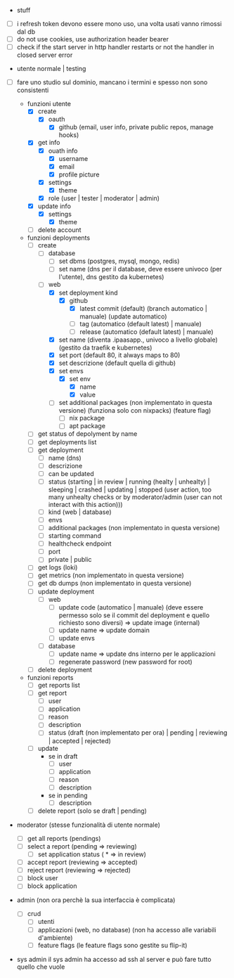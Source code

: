 - stuff
- [ ] i refresh token devono essere mono uso, una volta usati vanno rimossi dal db
- [ ] do not use cookies, use authorization header bearer
- [ ] check if the start server in http handler restarts or not the handler in closed server error
- utente normale | testing
- [ ] fare uno studio sul dominio, mancano i termini e spesso non sono consistenti

  - funzioni utente
    - [x] create
      - [x] oauth
        - [x] github (email, user info, private public repos, manage hooks)
    - [x] get info
      - [x] ouath info
        - [x] username
        - [x] email
        - [x] profile picture
      - [x] settings
        - [x] theme
      - [x] role (user | tester | moderator | admin)
    - [x] update info
      - [x] settings
        - [x] theme
    - [ ] delete account
  - funzioni deployments
    - [ ] create
      - [ ] database
        - [ ] set dbms (postgres, mysql, mongo, redis)
        - [ ] set name (dns per il database, deve essere univoco (per l'utente), dns gestito da kubernetes)
      - [ ] web
        - [x] set deployment kind
          - [x] github
            - [x] latest commit (default) (branch automatico | manuale) (update automatico)
            - [ ] tag (automatico (default latest) | manuale)
            - [ ] release (automatico (default latest) | manuale)
        - [x] set name (diventa <name>.ipaasapp.<coso paleocapa>, univoco a livello globale) (gestito da traefik e kubernetes)
        - [x] set port (default 80, it always maps to 80)
        - [x] set descrizione (default quella di github)
        - [x] set envs
          - [x] set env
            - [x] name
            - [x] value
        - [ ] set additional packages (non implementato in questa versione) (funziona solo con nixpacks) (feature flag)
          - [ ] nix package
          - [ ] apt package
    - [ ] get status of depolyment by name
    - [ ] get deployments list
    - [ ] get deployment
      - [ ] name (dns)
      - [ ] descrizione
      - [ ] can be updated
      - [ ] status (starting | in review | running (healty | unhealty) | sleeping | crashed | updating | stopped (user action, too many unhealty checks or by moderator/admin (user can not interact with this action)))
      - [ ] kind (web | database)
      - [ ] envs
      - [ ] additional packages (non implementato in questa versione)
      - [ ] starting command
      - [ ] healthcheck endpoint
      - [ ] port
      - [ ] private | public
    - [ ] get logs (loki)
    - [ ] get metrics (non implementato in questa versione)
    - [ ] get db dumps (non implementato in questa versione)
    - [ ] update deployment
      - [ ] web
        - [ ] update code (automatico | manuale) (deve essere permesso solo se il commit del deployment e quello richiesto sono diversi) => update image (internal)
        - [ ] update name => update domain
        - [ ] update envs
      - [ ] database
        - [ ] update name => update dns interno per le applicazioni
        - [ ] regenerate password (new password for root)
    - [ ] delete deployment
  - funzioni reports
    - [ ] get reports list
    - [ ] get report
      - [ ] user
      - [ ] application
      - [ ] reason
      - [ ] description
      - [ ] status (draft (non implementato per ora) | pending | reviewing | accepted | rejected)
    - [ ] update
      - se in draft
        - [ ] user
        - [ ] application
        - [ ] reason
        - [ ] description
      - se in pending
        - [ ] description
    - [ ] delete report (solo se draft | pending)

- moderator (stesse funzionalità di utente normale)

  - [ ] get all reports (pendings)
  - [ ] select a report (pending => reviewing)
    - [ ] set application status ( \* => in review)
  - [ ] accept report (reviewing => accepted)
  - [ ] reject report (reviewing => rejected)
  - [ ] block user
  - [ ] block application

- admin (non ora perchè la sua interfaccia è complicata)

  - [ ] crud
    - [ ] utenti
    - [ ] applicazioni (web, no database) (non ha accesso alle variabili d'ambiente)
    - [ ] feature flags (le feature flags sono gestite su flip-it)

- sys admin
  il sys admin ha accesso ad ssh al server e può fare tutto quello che vuole
